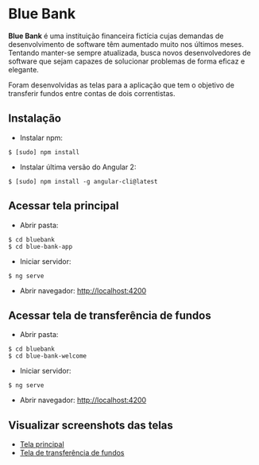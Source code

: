 # Blue Bank

**Blue Bank** é uma instituição financeira fictícia cujas demandas de desenvolvimento de software têm aumentado muito nos últimos meses. Tentando manter-se sempre atualizada, busca novos desenvolvedores de software que sejam capazes de solucionar problemas de forma eficaz e elegante.

Foram desenvolvidas as telas para a aplicação que tem o objetivo de transferir fundos entre contas de dois correntistas.


## Instalação

* Instalar npm:
```
$ [sudo] npm install
```
* Instalar última versão do Angular 2:
```
$ [sudo] npm install -g angular-cli@latest
```

## Acessar tela principal

* Abrir pasta:
```
$ cd bluebank
$ cd blue-bank-app
```
* Iniciar servidor:
```
$ ng serve
```
* Abrir navegador:
<http://localhost:4200>

## Acessar tela de transferência de fundos

* Abrir pasta:
```
$ cd bluebank
$ cd blue-bank-welcome
```
* Iniciar servidor:
```
$ ng serve
```
* Abrir navegador:
<http://localhost:4200>

## Visualizar screenshots das telas

* [Tela principal][1]
* [Tela de transferência de fundos][2]

[1]: https://github.com/ederchristian/bluebank/tree/master/screenshots/home
[2]: https://github.com/ederchristian/bluebank/tree/master/screenshots/welcome